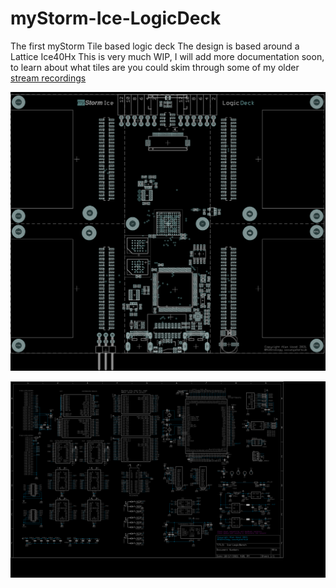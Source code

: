 # myStorm-Ice-LogicDeck 
The first myStorm Tile based logic deck
The design is based around a Lattice Ice40Hx
This is very much WIP, I will add more documentation soon, to learn about what tiles are you could skim through some of my older [stream recordings](https://www.youtube.com/channel/UCQSPg8L4WFBGuj_MnvQQ7Qw/videos)

![LogicDeck Layout](layout.png)

![LogicDeck Schematic](schematic.png)

